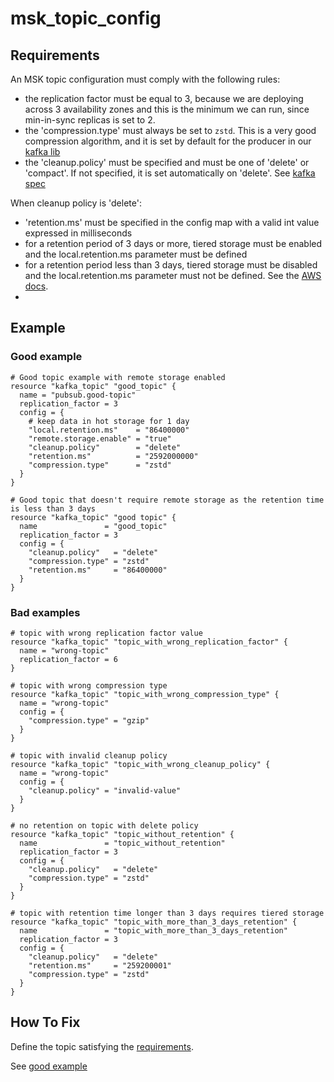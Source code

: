 # msk_topic_config

## Requirements

An MSK topic configuration must comply with the following rules:
- the replication factor must be equal to 3, because we are deploying across 3 availability zones and this is the minimum we can run, since min-in-sync replicas is set to 2. 
- the 'compression.type' must always be set to `zstd`. This is a very good compression algorithm, and it is set by default for the producer in our [kafka lib](https://github.com/utilitywarehouse/uwos-go/tree/main/pubsub/kafka)
- the 'cleanup.policy' must be specified and must be one of 'delete' or 'compact'. If not specified, it is set automatically on 'delete'. See [kafka spec](https://kafka.apache.org/30/generated/topic_config.html#topicconfigs_cleanup.policy)

When cleanup policy is 'delete': 
- 'retention.ms' must be specified in the config map with a valid int value expressed in milliseconds
- for a retention period of 3 days or more, tiered storage must be enabled and the local.retention.ms parameter must be defined
- for a retention period less than 3 days, tiered storage must be disabled and the local.retention.ms parameter must not be defined.
  See the [AWS docs](https://docs.aws.amazon.com/msk/latest/developerguide/msk-tiered-storage.html#msk-tiered-storage-constraints). 
-

## Example

### Good example

```hcl
# Good topic example with remote storage enabled
resource "kafka_topic" "good_topic" {
  name = "pubsub.good-topic"
  replication_factor = 3
  config = {
    # keep data in hot storage for 1 day
    "local.retention.ms"    = "86400000"
    "remote.storage.enable" = "true"
    "cleanup.policy"        = "delete"
    "retention.ms"          = "2592000000"
    "compression.type"      = "zstd"
  }
}

# Good topic that doesn't require remote storage as the retention time is less than 3 days
resource "kafka_topic" "good topic" {
  name               = "good_topic"
  replication_factor = 3
  config = {
    "cleanup.policy"   = "delete"
    "compression.type" = "zstd"
    "retention.ms"     = "86400000"
  }
}
```

### Bad examples
```hcl
# topic with wrong replication factor value
resource "kafka_topic" "topic_with_wrong_replication_factor" {
  name = "wrong-topic"
  replication_factor = 6
}

# topic with wrong compression type
resource "kafka_topic" "topic_with_wrong_compression_type" {
  name = "wrong-topic"
  config = {
    "compression.type" = "gzip"
  }
}

# topic with invalid cleanup policy
resource "kafka_topic" "topic_with_wrong_cleanup_policy" {
  name = "wrong-topic"
  config = {
    "cleanup.policy" = "invalid-value"
  }
}

# no retention on topic with delete policy
resource "kafka_topic" "topic_without_retention" {
  name               = "topic_without_retention"
  replication_factor = 3
  config = {
    "cleanup.policy"   = "delete"
    "compression.type" = "zstd"
  }
}

# topic with retention time longer than 3 days requires tiered storage
resource "kafka_topic" "topic_with_more_than_3_days_retention" {
  name               = "topic_with_more_than_3_days_retention"
  replication_factor = 3
  config = {
    "cleanup.policy"   = "delete"
    "retention.ms"     = "259200001"
    "compression.type" = "zstd"
  }
}
```

## How To Fix

Define the topic satisfying the [requirements](#requirements).

See [good example](#good-example)
